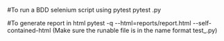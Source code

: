 #To run a BDD selenium script using pytest
pytest <filename>.py

#To generate report in html
pytest -q --html=reports/report.html --self-contained-html (Make sure the runable file is in the name format test_<filename>.py)
